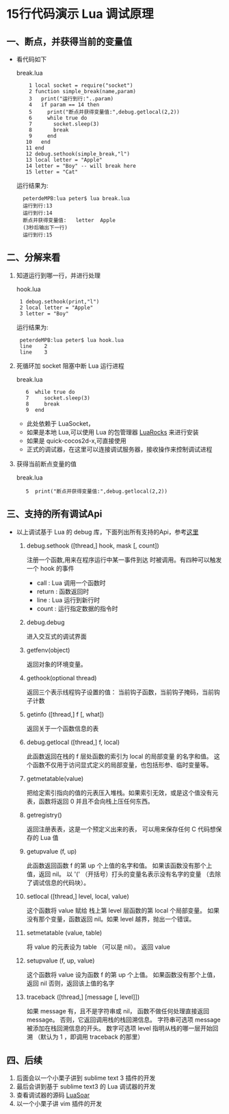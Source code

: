 # 15行代码演示 Lua 调试原理
## 一、断点，并获得当前的变量值

* 看代码如下

	break.lua
 	  
		  1 local socket = require("socket")
		  2 function simple_break(name,param)
		  3   print("运行到行:"..param)
		  4   if param == 14 then
		  5     print("断点并获得变量值:",debug.getlocal(2,2))
		  6     while true do
		  7       socket.sleep(3)
		  8       break
		  9     end
		 10   end
		 11 end
		 12 debug.sethook(simple_break,"l")
		 13 local letter = "Apple"
		 14 letter = "Boy" -- will break here
		 15 letter = "Cat"
	 
	运行结果为:

		peterdeMPB:lua peter$ lua break.lua
		运行到行:13
		运行到行:14
		断点并获得变量值:	letter	Apple
		(3秒后输出下一行)
		运行到行:15
	 
	 
	 
## 二、分解来看

1. 知道运行到哪一行，并进行处理

   hook.lua
	
		1 debug.sethook(print,"l")
		2 local letter = "Apple"
		3 letter = "Boy"
	
	运行结果为:
	
		peterdeMPB:lua peter$ lua hook.lua
		line	2
		line	3
		
2. 死循环加 socket 阻塞中断 Lua 运行进程

	break.lua

		  6  while true do
		  7     socket.sleep(3)
		  8     break
		  9  end
	
	* 此处依赖于 LuaSocket，
	* 如果是本地 Lua,可以使用 Lua 的包管理器 [LuaRocks][1] 来进行安装
	* 如果是 quick-cocos2d-x,可直接使用
	* 正式的调试器，在这里可以连接调试服务器，接收操作来控制调试进程
	
3. 获得当前断点变量的值

	break.lua
	
		  5  print("断点并获得变量值:",debug.getlocal(2,2))

## 三、支持的所有调试Api

* 以上调试基于 Lua 的 debug 库，下面列出所有支持的Api，参考[这里][2]

	1. debug.sethook ([thread,] hook, mask [, count])
	
		注册一个函数,用来在程序运行中某一事件到达 时被调用。有四种可以触发一个 hook 的事件
		* call : Lua 调用一个函数时
		* return : 函数返回时
		* line : Lua 运行到新行时
		* count : 运行指定数据的指令时
		
	2. debug.debug
		
		进入交互式的调试界面
		
	3. getfenv(object)
		
		返回对象的环境变量。
		
	4. gethook(optional thread)	
	
		返回三个表示线程钩子设置的值： 当前钩子函数，当前钩子掩码，当前钩子计数
		
	5. getinfo ([thread,] f [, what])
		
		返回关于一个函数信息的表
		
	5. debug.getlocal ([thread,] f, local)
	
		此函数返回在栈的 f 层处函数的索引为 local 的局部变量 的名字和值。 这个函数不仅用于访问显式定义的局部变量，也包括形参、临时变量等。
		
	6. getmetatable(value)
		
		把给定索引指向的值的元表压入堆栈。如果索引无效，或是这个值没有元表，函数将返回 0 并且不会向栈上压任何东西。
		
	7. getregistry()
	
		返回注册表表，这是一个预定义出来的表， 可以用来保存任何 C 代码想保存的 Lua 值
		
	8. getupvalue (f, up)
	
		此函数返回函数 f 的第 up 个上值的名字和值。 如果该函数没有那个上值，返回 nil。
以 '(' （开括号）打头的变量名表示没有名字的变量 （去除了调试信息的代码块）。

	9. setlocal ([thread,] level, local, value)
	
		这个函数将 value 赋给 栈上第 level 层函数的第 local 个局部变量。 如果没有那个变量，函数返回 nil。如果 level 越界，抛出一个错误。
		
	10. setmetatable (value, table)
	
		将 value 的元表设为 table （可以是 nil）。 返回 value
		
	11. setupvalue (f, up, value)
	
		这个函数将 value 设为函数 f 的第 up 个上值。 如果函数没有那个上值，返回 nil 否则，返回该上值的名字
		
	12. traceback ([thread,] [message [, level]])
	
		如果 message 有，且不是字符串或 nil， 函数不做任何处理直接返回 message。 否则，它返回调用栈的栈回溯信息。 字符串可选项 message 被添加在栈回溯信息的开头。 数字可选项 level 指明从栈的哪一层开始回溯 （默认为 1 ，即调用 traceback 的那里）
		
## 四、后续

1. 后面会以一个小栗子讲到 sublime text 3 插件的开发
2. 最后会讲到基于 sublime text3 的 Lua 调试器的开发
3. 查看调试器的源码 [LuaSoar][3]
4. 以一个小栗子讲 vim 插件的开发

[1]: http://www.luarocks.org/
[2]: http://www.runoob.com/lua/lua-debug.html
[3]: https://github.com/peter4431/LuaSoar
